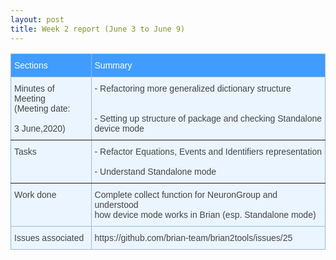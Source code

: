 ```yaml
---
layout: post
title: Week 2 report (June 3 to June 9)
---
```


<style type="text/css">
.tg  {border-collapse:collapse;border-color:#9ABAD9;border-spacing:0;}
.tg td{background-color:#EBF5FF;border-color:#9ABAD9;border-style:solid;border-width:1px;color:#444;
  font-family:Arial, sans-serif;font-size:14px;overflow:hidden;padding:10px 5px;word-break:normal;}
.tg th{background-color:#409cff;border-color:#9ABAD9;border-style:solid;border-width:1px;color:#fff;
  font-family:Arial, sans-serif;font-size:14px;font-weight:normal;overflow:hidden;padding:10px 5px;word-break:normal;}
.tg .tg-0pky{border-color:inherit;text-align:left;vertical-align:top}
.tg .tg-0lax{text-align:left;vertical-align:top}
</style>
<table class="tg">
<thead>
  <tr>
    <th class="tg-0pky">Sections</th>
    <th class="tg-0pky">Summary</th>
  </tr>
</thead>
<tbody>
  <tr>
    <td class="tg-0pky">Minutes of Meeting<br>(Meeting date: <br><br>3 June,2020)</td>
    <td class="tg-0pky">- Refactoring more generalized dictionary structure <br><br><br>- Setting up structure of package and checking Standalone<br>device mode<br></td>
  </tr>
  <tr>
    <td class="tg-0pky">Tasks</td>
    <td class="tg-0pky">- Refactor Equations, Events and Identifiers representation<br><br>- Understand Standalone mode</td>
  </tr>
  <tr>
    <td class="tg-0lax">Work done</td>
    <td class="tg-0lax">Complete collect function for NeuronGroup and understood<br>how device mode works in Brian (esp. Standalone mode)<br></td>
  </tr>
  <tr>
    <td class="tg-0lax">Issues associated</td>
    <td class="tg-0lax">https://github.com/brian-team/brian2tools/issues/25</td>
  </tr>
</tbody>
</table>